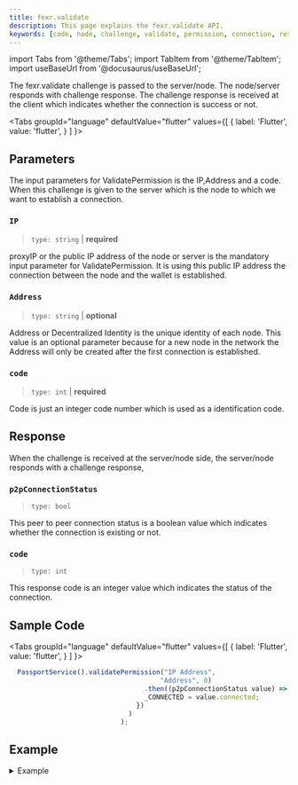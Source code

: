 ```yaml
---
title: fexr.validate
description: This page explains the fexr.validate API.
keywords: [code, node, challenge, validate, permission, connection, response, type, value, indicates, servernode, parameters, IP, Address, connection, status]
---
```


import Tabs from '@theme/Tabs';
import TabItem from '@theme/TabItem';
import useBaseUrl from '@docusaurus/useBaseUrl';

The fexr.validate challenge is passed to the server/node. The node/server responds with challenge response. The challenge response is received at the client which indicates whether the connection is success or not.

<Tabs
  groupId="language"
  defaultValue="flutter"
  values={[
    { label: 'Flutter', value: 'flutter', }
  ]
}>
<TabItem value="flutter">

## Parameters

The input parameters for ValidatePermission is the IP,Address and a code. When this challenge is given to the server which is the node to which we want to establish a connection.

### `IP`

> `type: string` | **required**

proxyIP or the public IP address of the node or server is the mandatory input parameter for ValidatePermission. It is using this public IP address the connection between the node and the wallet is established.

### `Address`

> `type: string` | **optional**

Address or Decentralized Identity is the unique identity of each node. This value is an optional parameter because for a new node in the network the Address will only be created after the first connection is established.

### `code`

> `type: int` | **required**

Code is just an integer code number which is used as a identification code.

## Response

When the challenge is received at the server/node side, the server/node responds with a challenge response,

### `p2pConnectionStatus`

> `type: bool`

This peer to peer connection status is a boolean value which indicates whether the connection is existing or not.

### `code`

> `type: int`

This response code is an integer value which indicates the status of the connection.

## Sample Code

<Tabs
  groupId="language"
  defaultValue="flutter"
  values={[
    { label: 'Flutter', value: 'flutter', }
  ]
}>
<TabItem value="flutter">

```js
  PassportService().validatePermission("IP Address",
                                      "Address", 0)
                                  .then((p2pConnectionStatus value) => setState(() {
                                  _CONNECTED = value.connected;
                                })
                              )
                            );
```

</TabItem>
</Tabs>

## Example

<details><summary>Example</summary>
<div>

```ts
Future<p2pConnectionStatus> validatePermission(
      String proxyIP, String Address, int code) async {
    p2pConnectionStatus response;
    final channel = ClientChannel(
      proxyIP,
      port: Const.PORT,
      options: ChannelOptions(
        credentials: ChannelCredentials.insecure(),
        codecRegistry:
            CodecRegistry(codecs: const [GzipCodec(), IdentityCodec()]),
      ),
    );

    stub = POPServiceClient(channel,
        options: CallOptions(timeout: Duration(seconds: 10)));

    try {
      response = await stub
          .validatePermission(web3WalletPermission(Address: Address, code: code, payload: ""));
      // result = response.toString();
    } catch (e) {
      return p2pConnectionStatus(
          connected: false, code: 404, message: e.toString());
    }
    await channel.shutdown();
    return response;
  }
```

</div>
</details>

</TabItem>
</Tabs>
